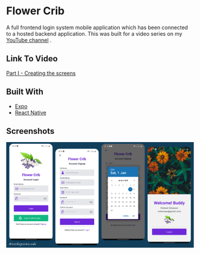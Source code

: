 # Flower Crib 
A full frontend login system mobile application which has been connected to a hosted backend application. This was built for a video series on my [YouTube channel](https://www.youtube.com/channel/UCWUk0Y_h1bLvB8qLZ4lAS8A?sub_confirmation=1) .

## Link To Video
[Part I - Creating the screens](https://youtu.be/BQ-kHwLlhrg)

## Built With
* [Expo](https://docs.expo.io/)
* [React Native](https://reactnative.dev/)

## Screenshots
![Screenshots](assets/img/flower_crib_shots.png)